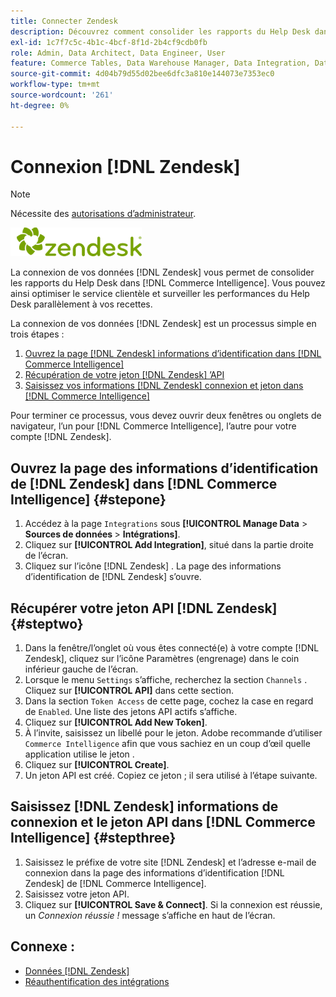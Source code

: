 ```yaml
---
title: Connecter Zendesk
description: Découvrez comment consolider les rapports du Help Desk dans  [!DNL Commerce Intelligence].
exl-id: 1c7f7c5c-4b1c-4bcf-8f1d-2b4cf9cdb0fb
role: Admin, Data Architect, Data Engineer, User
feature: Commerce Tables, Data Warehouse Manager, Data Integration, Data Import/Export
source-git-commit: 4d04b79d55d02bee6dfc3a810e144073e7353ec0
workflow-type: tm+mt
source-wordcount: '261'
ht-degree: 0%

---
```


# Connexion [!DNL Zendesk]

>[!NOTE]
>
>Nécessite des [autorisations d’administrateur](../../../administrator/user-management/user-management.md).

![Logo Zendesk](../../../assets/Zendesk_logo.png)

La connexion de vos données [!DNL Zendesk] vous permet de consolider les rapports du Help Desk dans [!DNL Commerce Intelligence]. Vous pouvez ainsi optimiser le service clientèle et surveiller les performances du Help Desk parallèlement à vos recettes.

La connexion de vos données [!DNL Zendesk] est un processus simple en trois étapes :

1. [Ouvrez la page  [!DNL Zendesk]  informations d’identification dans  [!DNL Commerce Intelligence]](#stepone)
1. [Récupération de votre jeton  [!DNL Zendesk] ’API](#steptwo)
1. [Saisissez vos informations  [!DNL Zendesk]  connexion et jeton dans [!DNL Commerce Intelligence]](#stepthree)

Pour terminer ce processus, vous devez ouvrir deux fenêtres ou onglets de navigateur, l’un pour [!DNL Commerce Intelligence], l’autre pour votre compte [!DNL Zendesk].

## Ouvrez la page des informations d’identification de [!DNL Zendesk] dans [!DNL Commerce Intelligence] {#stepone}

1. Accédez à la page `Integrations` sous **[!UICONTROL Manage Data** > **&#x200B; Sources de données &#x200B;**> **Intégrations]**.
1. Cliquez sur **[!UICONTROL Add Integration]**, situé dans la partie droite de l’écran.
1. Cliquez sur l’icône [!DNL Zendesk] . La page des informations d’identification de [!DNL Zendesk] s’ouvre.

## Récupérer votre jeton API [!DNL Zendesk] {#steptwo}

1. Dans la fenêtre/l’onglet où vous êtes connecté(e) à votre compte [!DNL Zendesk], cliquez sur l’icône Paramètres (engrenage) dans le coin inférieur gauche de l’écran.
1. Lorsque le menu `Settings` s’affiche, recherchez la section `Channels` . Cliquez sur **[!UICONTROL API]** dans cette section.
1. Dans la section `Token Access` de cette page, cochez la case en regard de `Enabled`. Une liste des jetons API actifs s’affiche.
1. Cliquez sur **[!UICONTROL Add New Token]**.
1. À l’invite, saisissez un libellé pour le jeton. Adobe recommande d’utiliser `Commerce Intelligence` afin que vous sachiez en un coup d’œil quelle application utilise le jeton .
1. Cliquez sur **[!UICONTROL Create]**.
1. Un jeton API est créé. Copiez ce jeton ; il sera utilisé à l’étape suivante.

## Saisissez [!DNL Zendesk] informations de connexion et le jeton API dans [!DNL Commerce Intelligence] {#stepthree}

1. Saisissez le préfixe de votre site [!DNL Zendesk] et l’adresse e-mail de connexion dans la page des informations d’identification [!DNL Zendesk] de [!DNL Commerce Intelligence].
1. Saisissez votre jeton API.
1. Cliquez sur **[!UICONTROL Save & Connect]**. Si la connexion est réussie, un *Connexion réussie !* message s’affiche en haut de l’écran.

## Connexe :

* [Données  [!DNL Zendesk] &#x200B;](../integrations/exp-zendesk-data.md)
* [Réauthentification des intégrations](https://experienceleague.adobe.com/docs/commerce-knowledge-base/kb/how-to/mbi-reauthenticating-integrations.html?lang=fr)
